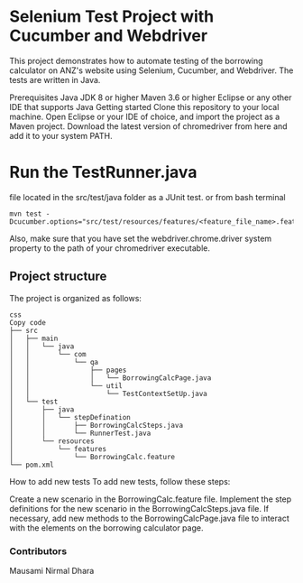 # Selenium Test Project with Cucumber and Webdriver
This project demonstrates how to automate testing of the borrowing calculator on ANZ's website using Selenium, Cucumber, and Webdriver. The tests are written in Java.

Prerequisites
Java JDK 8 or higher
Maven 3.6 or higher
Eclipse or any other IDE that supports Java
Getting started
Clone this repository to your local machine.
Open Eclipse or your IDE of choice, and import the project as a Maven project.
Download the latest version of chromedriver from here and add it to your system PATH.
# Run the TestRunner.java 
file located in the src/test/java folder as a JUnit test.
or from bash terminal
```
mvn test -Dcucumber.options="src/test/resources/features/<feature_file_name>.feature"
```
Also, make sure that you have set the webdriver.chrome.driver system property to the path of your chromedriver executable.
## Project structure
The project is organized as follows:

```
css
Copy code
├── src
│   ├── main
│   │   └── java
│   │       └── com
│   │           └── qa
│   │               ├── pages
│   │               │   └── BorrowingCalcPage.java
│   │               └── util
│   │                   └── TestContextSetUp.java
│   └── test
│       ├── java
│       │   └── stepDefination
│       │       ├── BorrowingCalcSteps.java
│       │       └── RunnerTest.java
│       └── resources
│           └── features
│               └── BorrowingCalc.feature
└── pom.xml
```

How to add new tests
To add new tests, follow these steps:

Create a new scenario in the BorrowingCalc.feature file.
Implement the step definitions for the new scenario in the BorrowingCalcSteps.java file.
If necessary, add new methods to the BorrowingCalcPage.java file to interact with the elements on the borrowing calculator page.
### Contributors
Mausami Nirmal Dhara
